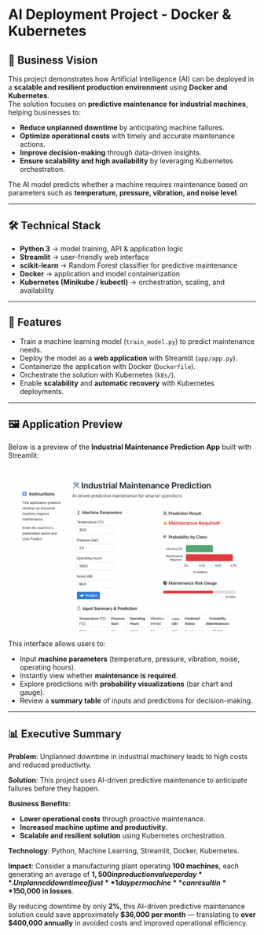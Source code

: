 # AI Deployment Project - Docker & Kubernetes

## 📌 Business Vision
This project demonstrates how Artificial Intelligence (AI) can be deployed in a **scalable and resilient production environment** using **Docker and Kubernetes**.  
The solution focuses on **predictive maintenance for industrial machines**, helping businesses to:

- **Reduce unplanned downtime** by anticipating machine failures.  
- **Optimize operational costs** with timely and accurate maintenance actions.  
- **Improve decision-making** through data-driven insights.  
- **Ensure scalability and high availability** by leveraging Kubernetes orchestration.  

The AI model predicts whether a machine requires maintenance based on parameters such as **temperature, pressure, vibration, and noise level**.

---

## 🛠 Technical Stack
- **Python 3** → model training, API & application logic  
- **Streamlit** → user-friendly web interface  
- **scikit-learn** → Random Forest classifier for predictive maintenance  
- **Docker** → application and model containerization  
- **Kubernetes (Minikube / kubectl)** → orchestration, scaling, and availability  

---

## 🚀 Features
- Train a machine learning model (`train_model.py`) to predict maintenance needs.  
- Deploy the model as a **web application** with Streamlit (`app/app.py`).  
- Containerize the application with Docker (`Dockerfile`).  
- Orchestrate the solution with Kubernetes (`k8s/`).  
- Enable **scalability** and **automatic recovery** with Kubernetes deployments.  

---

## 🖼 Application Preview
Below is a preview of the **Industrial Maintenance Prediction App** built with Streamlit:  

![Streamlit App Preview](docs/images/streamlit_app_mock.png)

This interface allows users to:  
- Input **machine parameters** (temperature, pressure, vibration, noise, operating hours).  
- Instantly view whether **maintenance is required**.  
- Explore predictions with **probability visualizations** (bar chart and gauge).  
- Review a **summary table** of inputs and predictions for decision-making.  

---

## 📊 Executive Summary

**Problem**: Unplanned downtime in industrial machinery leads to high costs and reduced productivity.  

**Solution**: This project uses AI-driven predictive maintenance to anticipate failures before they happen.  

**Business Benefits**:  
- **Lower operational costs** through proactive maintenance.  
- **Increased machine uptime and productivity.**  
- **Scalable and resilient solution** using Kubernetes orchestration.  

**Technology**: Python, Machine Learning, Streamlit, Docker, Kubernetes.  

**Impact**: Consider a manufacturing plant operating **100 machines**, each generating an average of **$1,500 in production value per day**.  
Unplanned downtime of just **1 day per machine** can result in **$150,000 in losses**.  

By reducing downtime by only **2%**, this AI-driven predictive maintenance solution could save approximately **$36,000 per month** — translating to **over $400,000 annually** in avoided costs and improved operational efficiency.  


